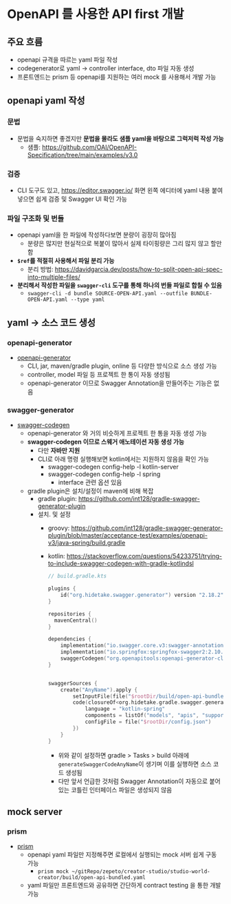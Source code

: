 # OpenAPI 를 사용한 API first 개발

## 주요 흐름

- openapi 규격을 따르는 yaml 파일 작성
- codegenerator로 yaml -> controller interface, dto 파일 자동 생성
- 프론트엔드는 prism 등 openapi를 지원하는 여러 mock 를 사용해서 개발 가능


## openapi yaml 작성

### 문법

- 문법을 숙지하면 좋겠지만 **문법을 몰라도 샘플 yaml을 바탕으로 그럭저럭 작성 가능**
  - 샘플: https://github.com/OAI/OpenAPI-Specification/tree/main/examples/v3.0

### 검증

- CLI 도구도 있고, https://editor.swagger.io/ 화면 왼쪽 에디터에 yaml 내용 붙여 넣으면 쉽게 검증 및 Swagger UI 확인 가능

### 파일 구조화 및 번들

- openapi yaml을 한 파일에 작성하다보면 분량이 굉장히 많아짐
  - 분량은 많지만 현실적으로 복붙이 많아서 실제 타이핑량은 그리 많지 않고 할만함
- **`$ref`를 적절히 사용해서 파일 분리 가능**
  - 분리 방법: https://davidgarcia.dev/posts/how-to-split-open-api-spec-into-multiple-files/
- **분리해서 작성한 파일을 `swagger-cli` 도구를 통해 하나의 번들 파일로 합칠 수 있음**
  - `swagger-cli -d bundle SOURCE-OPEN-API.yaml --outfile BUNDLE-OPEN-API.yaml --type yaml`


## yaml -> 소스 코드 생성

### openapi-generator

- [openapi-generator](https://github.com/OpenAPITools/openapi-generator)
  - CLI, jar, maven/gradle plugin, online 등 다양한 방식으로 소스 생성 가능
  - controller, model 파일 등 프로젝트 한 통이 자동 생성됨
  - openapi-generator 이므로 Swagger Annotation을 만들어주는 기능은 없음

### swagger-generator

- [swagger-codegen](https://github.com/swagger-api/swagger-codegen)
  - openapi-generator 와 거의 비슷하게 프로젝트 한 통을 자동 생성 가능
  - **swagger-codegen 이므로 스웨거 애노테이션 자동 생성 가능**
    - 다만 **자바만 지원**
    - CLI로 아래 명령 실행해보면 kotlin에서는 지원하지 않음을 확인 가능
      - swagger-codegen config-help -l kotlin-server
      - swagger-codegen config-help -l spring
        - interface 관련 옵션 있음
  - gradle plugin은 설치/설정이 maven에 비해 복잡
    - gradle plugin: https://github.com/int128/gradle-swagger-generator-plugin
    - 설치. 및 설정
      - groovy: https://github.com/int128/gradle-swagger-generator-plugin/blob/master/acceptance-test/examples/openapi-v3/java-spring/build.gradle
      - kotlin: https://stackoverflow.com/questions/54233751/trying-to-include-swagger-codegen-with-gradle-kotlindsl

          ```kotlin
          // build.gradle.kts

          plugins {
              id("org.hidetake.swagger.generator") version "2.18.2"
          }

          repositories {
            mavenCentral()
          }

          dependencies {
              implementation("io.swagger.core.v3:swagger-annotations:2.1.9")
              implementation("io.springfox:springfox-swagger2:2.10.5")
              swaggerCodegen("org.openapitools:openapi-generator-cli:3.3.4")
          }


          swaggerSources {
              create("AnyName").apply {
                  setInputFile(file("$rootDir/build/open-api-bundled.yaml"))
                  code(closureOf<org.hidetake.gradle.swagger.generator.GenerateSwaggerCode> {
                      language = "kotlin-spring"
                      components = listOf("models", "apis", "supportingFiles")
                      configFile = file("$rootDir/config.json")
                  })
              }
          }
          ```
        - 위와 같이 설정하면 gradle > Tasks > build 아래에 `generateSwaggerCodeAnyName`이 생기며 이를 실행하면 소스 코드 생성됨
        - 다만 앞서 언급한 것처럼 Swagger Annotation이 자동으로 붙어 있는 코틀린 인터페이스 파일은 생성되지 않음

## mock server

### prism

- [prism](https://meta.stoplight.io/docs/prism/README.md)
  - openapi yaml 파일만 지정해주면 로컬에서 실행되는 mock 서버 쉽게 구동 가능
    - `prism mock ~/gitRepo/zepeto/creator-studio/studio-world-creator/build/open-api-bundled.yaml `
  - yaml 파일만 프론트엔드와 공유하면 간단하게 contract testing 을 통한 개발 가능
